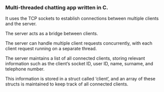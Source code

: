 ### Multi-threaded chatting app written in C. 
It uses the TCP sockets to establish connections between multiple clients and the server. 

The server acts as a bridge between clients.

The server can handle multiple client requests concurrently, with each client request running on a separate thread.

The server maintains a list of all connected clients, storing relevant information such as the client’s socket ID, user ID, name, surname, and telephone number.

This information is stored in a struct called ‘client‘, and an array of these structs is maintained to keep track of all connected clients.
